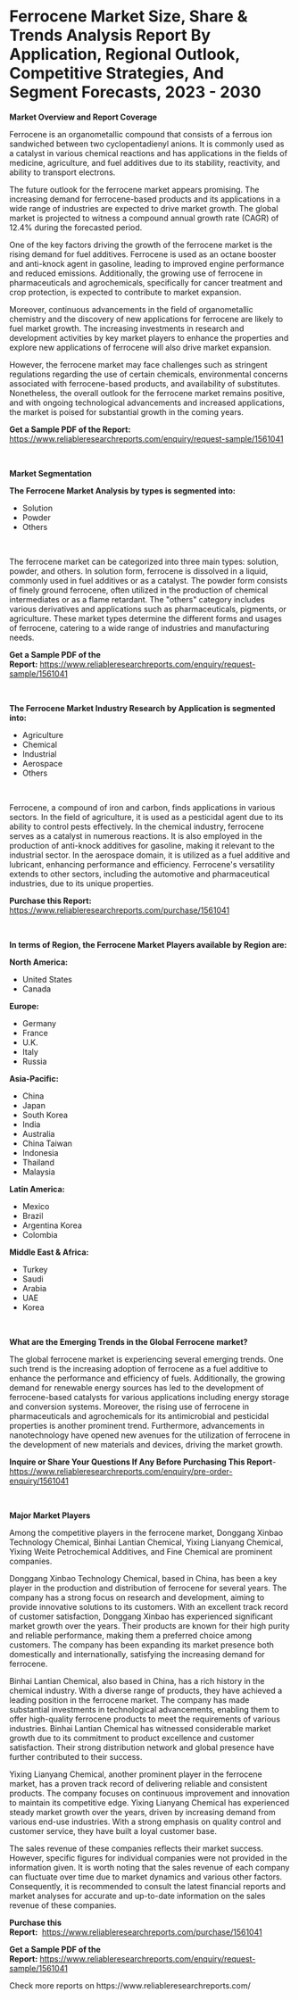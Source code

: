 <p><h1>Ferrocene Market Size, Share & Trends Analysis Report By Application, Regional Outlook, Competitive Strategies, And Segment Forecasts, 2023 - 2030</h1></p><p><strong>Market Overview and Report Coverage</strong></p>
<p><p>Ferrocene is an organometallic compound that consists of a ferrous ion sandwiched between two cyclopentadienyl anions. It is commonly used as a catalyst in various chemical reactions and has applications in the fields of medicine, agriculture, and fuel additives due to its stability, reactivity, and ability to transport electrons.</p><p>The future outlook for the ferrocene market appears promising. The increasing demand for ferrocene-based products and its applications in a wide range of industries are expected to drive market growth. The global market is projected to witness a compound annual growth rate (CAGR) of 12.4% during the forecasted period.</p><p>One of the key factors driving the growth of the ferrocene market is the rising demand for fuel additives. Ferrocene is used as an octane booster and anti-knock agent in gasoline, leading to improved engine performance and reduced emissions. Additionally, the growing use of ferrocene in pharmaceuticals and agrochemicals, specifically for cancer treatment and crop protection, is expected to contribute to market expansion.</p><p>Moreover, continuous advancements in the field of organometallic chemistry and the discovery of new applications for ferrocene are likely to fuel market growth. The increasing investments in research and development activities by key market players to enhance the properties and explore new applications of ferrocene will also drive market expansion.</p><p>However, the ferrocene market may face challenges such as stringent regulations regarding the use of certain chemicals, environmental concerns associated with ferrocene-based products, and availability of substitutes. Nonetheless, the overall outlook for the ferrocene market remains positive, and with ongoing technological advancements and increased applications, the market is poised for substantial growth in the coming years.</p></p>
<p><strong>Get a Sample PDF of the Report:</strong> <a href="https://www.reliableresearchreports.com/enquiry/request-sample/1561041">https://www.reliableresearchreports.com/enquiry/request-sample/1561041</a></p>
<p>&nbsp;</p>
<p><strong>Market Segmentation</strong></p>
<p><strong>The Ferrocene Market Analysis by types is segmented into:</strong></p>
<p><ul><li>Solution</li><li>Powder</li><li>Others</li></ul></p>
<p>&nbsp;</p>
<p><p>The ferrocene market can be categorized into three main types: solution, powder, and others. In solution form, ferrocene is dissolved in a liquid, commonly used in fuel additives or as a catalyst. The powder form consists of finely ground ferrocene, often utilized in the production of chemical intermediates or as a flame retardant. The "others" category includes various derivatives and applications such as pharmaceuticals, pigments, or agriculture. These market types determine the different forms and usages of ferrocene, catering to a wide range of industries and manufacturing needs.</p></p>
<p><strong>Get a Sample PDF of the Report:</strong>&nbsp;<a href="https://www.reliableresearchreports.com/enquiry/request-sample/1561041">https://www.reliableresearchreports.com/enquiry/request-sample/1561041</a></p>
<p>&nbsp;</p>
<p><strong>The Ferrocene Market Industry Research by Application is segmented into:</strong></p>
<p><ul><li>Agriculture</li><li>Chemical</li><li>Industrial</li><li>Aerospace</li><li>Others</li></ul></p>
<p>&nbsp;</p>
<p><p>Ferrocene, a compound of iron and carbon, finds applications in various sectors. In the field of agriculture, it is used as a pesticidal agent due to its ability to control pests effectively. In the chemical industry, ferrocene serves as a catalyst in numerous reactions. It is also employed in the production of anti-knock additives for gasoline, making it relevant to the industrial sector. In the aerospace domain, it is utilized as a fuel additive and lubricant, enhancing performance and efficiency. Ferrocene's versatility extends to other sectors, including the automotive and pharmaceutical industries, due to its unique properties.</p></p>
<p><strong>Purchase this Report:</strong>&nbsp; <a href="https://www.reliableresearchreports.com/purchase/1561041">https://www.reliableresearchreports.com/purchase/1561041</a></p>
<p>&nbsp;</p>
<p><strong>In terms of Region, the Ferrocene Market Players available by Region are:</strong></p>
<p>
    <p> <strong> North America: </strong>
        <ul>
            <li>United States</li>
            <li>Canada</li>
        </ul>
        </p> 
    <p> <strong> Europe: </strong>
        <ul>
            <li>Germany</li>
            <li>France</li>
            <li>U.K.</li>
            <li>Italy</li>
            <li>Russia</li>
        </ul>
        </p> 
    <p> <strong> Asia-Pacific: </strong>
        <ul>
            <li>China</li>
            <li>Japan</li>
            <li>South Korea</li>
            <li>India</li>
            <li>Australia</li>
            <li>China Taiwan</li>
            <li>Indonesia</li>
            <li>Thailand</li>
            <li>Malaysia</li>
        </ul>
        </p> 
    <p> <strong> Latin America: </strong>
        <ul>
            <li>Mexico</li>
            <li>Brazil</li>
            <li>Argentina Korea</li>
            <li>Colombia</li>
        </ul>
        </p> 
    <p> <strong> Middle East & Africa: </strong>
        <ul>
            <li>Turkey</li>
            <li>Saudi</li>
            <li>Arabia</li>
            <li>UAE</li>
            <li>Korea</li>
        </ul>
    </p>
    </p>
<p>&nbsp;</p>
<p><strong>What are the Emerging Trends in the Global Ferrocene market?</strong></p>
<p><p>The global ferrocene market is experiencing several emerging trends. One such trend is the increasing adoption of ferrocene as a fuel additive to enhance the performance and efficiency of fuels. Additionally, the growing demand for renewable energy sources has led to the development of ferrocene-based catalysts for various applications including energy storage and conversion systems. Moreover, the rising use of ferrocene in pharmaceuticals and agrochemicals for its antimicrobial and pesticidal properties is another prominent trend. Furthermore, advancements in nanotechnology have opened new avenues for the utilization of ferrocene in the development of new materials and devices, driving the market growth.</p></p>
<p><strong>Inquire or Share Your Questions If Any Before Purchasing This Report</strong>- <a href="https://www.reliableresearchreports.com/enquiry/pre-order-enquiry/1561041">https://www.reliableresearchreports.com/enquiry/pre-order-enquiry/1561041</a></p>
<p>&nbsp;</p>
<p><strong>Major Market Players</strong></p>
<p><p>Among the competitive players in the ferrocene market, Donggang Xinbao Technology Chemical, Binhai Lantian Chemical, Yixing Lianyang Chemical, Yixing Weite Petrochemical Additives, and Fine Chemical are prominent companies. </p><p>Donggang Xinbao Technology Chemical, based in China, has been a key player in the production and distribution of ferrocene for several years. The company has a strong focus on research and development, aiming to provide innovative solutions to its customers. With an excellent track record of customer satisfaction, Donggang Xinbao has experienced significant market growth over the years. Their products are known for their high purity and reliable performance, making them a preferred choice among customers. The company has been expanding its market presence both domestically and internationally, satisfying the increasing demand for ferrocene.</p><p>Binhai Lantian Chemical, also based in China, has a rich history in the chemical industry. With a diverse range of products, they have achieved a leading position in the ferrocene market. The company has made substantial investments in technological advancements, enabling them to offer high-quality ferrocene products to meet the requirements of various industries. Binhai Lantian Chemical has witnessed considerable market growth due to its commitment to product excellence and customer satisfaction. Their strong distribution network and global presence have further contributed to their success.</p><p>Yixing Lianyang Chemical, another prominent player in the ferrocene market, has a proven track record of delivering reliable and consistent products. The company focuses on continuous improvement and innovation to maintain its competitive edge. Yixing Lianyang Chemical has experienced steady market growth over the years, driven by increasing demand from various end-use industries. With a strong emphasis on quality control and customer service, they have built a loyal customer base.</p><p>The sales revenue of these companies reflects their market success. However, specific figures for individual companies were not provided in the information given. It is worth noting that the sales revenue of each company can fluctuate over time due to market dynamics and various other factors. Consequently, it is recommended to consult the latest financial reports and market analyses for accurate and up-to-date information on the sales revenue of these companies.</p></p>
<p><strong>Purchase this Report:</strong>&nbsp;&nbsp;<a href="https://www.reliableresearchreports.com/purchase/1561041">https://www.reliableresearchreports.com/purchase/1561041</a></p>
<p></p>
<p><strong>Get a Sample PDF of the Report:</strong>&nbsp;<a href="https://www.reliableresearchreports.com/enquiry/request-sample/1561041">https://www.reliableresearchreports.com/enquiry/request-sample/1561041</a></p>
<p>Check more reports on https://www.reliableresearchreports.com/</p>